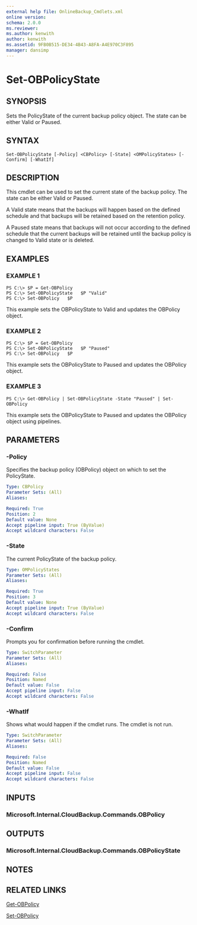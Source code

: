 ```yaml
---
external help file: OnlineBackup_Cmdlets.xml
online version: 
schema: 2.0.0
ms.reviewer:
ms.author: kenwith
author: kenwith
ms.assetid: 9FB0B515-DE34-4B43-A8FA-A4E970C3F895
manager: dansimp
---
```


# Set-OBPolicyState

## SYNOPSIS
Sets the PolicyState of the current backup policy object.
The state can be either Valid or Paused.

## SYNTAX

```
Set-OBPolicyState [-Policy] <CBPolicy> [-State] <OMPolicyStates> [-Confirm] [-WhatIf]
```

## DESCRIPTION
This cmdlet can be used to set the current state of the backup policy.
The state can be either Valid or Paused.

A Valid state means that the backups will happen based on the defined schedule and that backups will be retained based on the retention policy.

A Paused state means that backups will not occur according to the defined schedule that the current backups will be retained until the backup policy is changed to Valid state or is deleted.

## EXAMPLES

### EXAMPLE 1
```
PS C:\> $P = Get-OBPolicy
PS C:\> Set-OBPolicyState   $P "Valid"
PS C:\> Set-OBPolicy   $P
```

This example sets the OBPolicyState to Valid and updates the OBPolicy object.

### EXAMPLE 2
```
PS C:\> $P = Get-OBPolicy
PS C:\> Set-OBPolicyState   $P "Paused"
PS C:\> Set-OBPolicy   $P
```

This example sets the OBPolicyState to Paused and updates the OBPolicy object.

### EXAMPLE 3
```
PS C:\> Get-OBPolicy | Set-OBPolicyState -State "Paused" | Set-OBPolicy
```

This example sets the OBPolicyState to Paused and updates the OBPolicy object using pipelines.

## PARAMETERS

### -Policy
Specifies the backup policy (OBPolicy) object on which to set the PolicyState.

```yaml
Type: CBPolicy
Parameter Sets: (All)
Aliases: 

Required: True
Position: 2
Default value: None
Accept pipeline input: True (ByValue)
Accept wildcard characters: False
```

### -State
The current PolicyState of the backup policy.

```yaml
Type: OMPolicyStates
Parameter Sets: (All)
Aliases: 

Required: True
Position: 3
Default value: None
Accept pipeline input: True (ByValue)
Accept wildcard characters: False
```

### -Confirm
Prompts you for confirmation before running the cmdlet.

```yaml
Type: SwitchParameter
Parameter Sets: (All)
Aliases: 

Required: False
Position: Named
Default value: False
Accept pipeline input: False
Accept wildcard characters: False
```

### -WhatIf
Shows what would happen if the cmdlet runs.
The cmdlet is not run.

```yaml
Type: SwitchParameter
Parameter Sets: (All)
Aliases: 

Required: False
Position: Named
Default value: False
Accept pipeline input: False
Accept wildcard characters: False
```

## INPUTS

### Microsoft.Internal.CloudBackup.Commands.OBPolicy

## OUTPUTS

### Microsoft.Internal.CloudBackup.Commands.OBPolicyState

## NOTES

## RELATED LINKS

[Get-OBPolicy](./Get-OBPolicy.md)

[Set-OBPolicy](./Set-OBPolicy.md)
